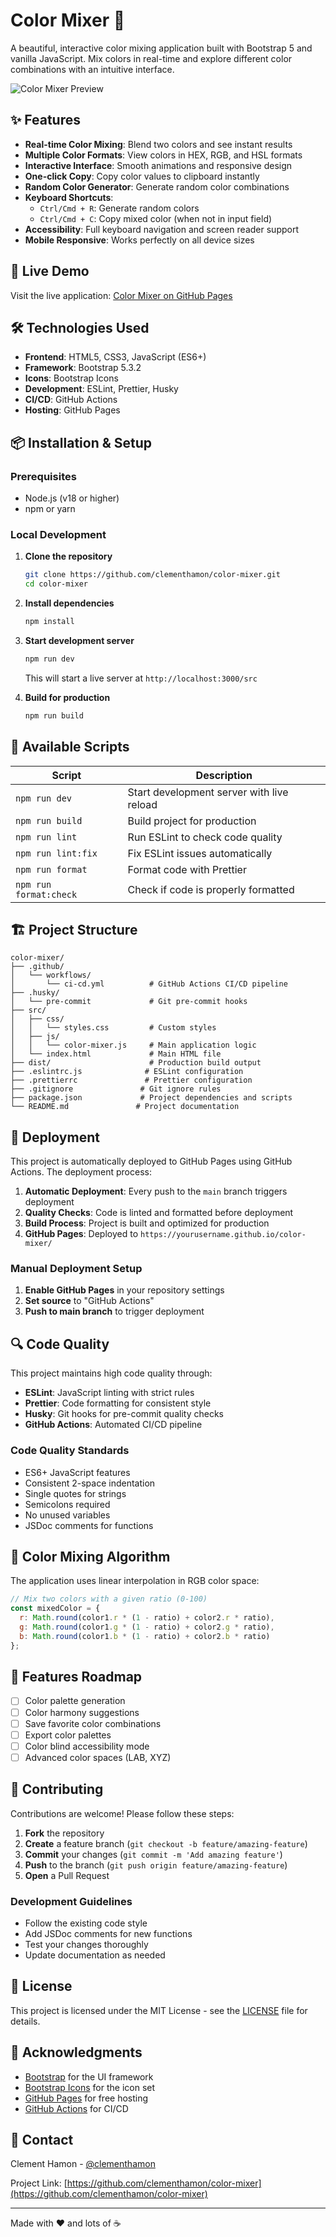 # Color Mixer 🎨

A beautiful, interactive color mixing application built with Bootstrap 5 and vanilla JavaScript. Mix colors in real-time and explore different color combinations with an intuitive interface.

![Color Mixer Preview](https://via.placeholder.com/800x400/667eea/ffffff?text=Color+Mixer+Preview)

## ✨ Features

- **Real-time Color Mixing**: Blend two colors and see instant results
- **Multiple Color Formats**: View colors in HEX, RGB, and HSL formats
- **Interactive Interface**: Smooth animations and responsive design
- **One-click Copy**: Copy color values to clipboard instantly
- **Random Color Generator**: Generate random color combinations
- **Keyboard Shortcuts**: 
  - `Ctrl/Cmd + R`: Generate random colors
  - `Ctrl/Cmd + C`: Copy mixed color (when not in input field)
- **Accessibility**: Full keyboard navigation and screen reader support
- **Mobile Responsive**: Works perfectly on all device sizes

## 🚀 Live Demo

Visit the live application: [Color Mixer on GitHub Pages](https://clementhamon.github.io/color-mixer/)

## 🛠️ Technologies Used

- **Frontend**: HTML5, CSS3, JavaScript (ES6+)
- **Framework**: Bootstrap 5.3.2
- **Icons**: Bootstrap Icons
- **Development**: ESLint, Prettier, Husky
- **CI/CD**: GitHub Actions
- **Hosting**: GitHub Pages

## 📦 Installation & Setup

### Prerequisites

- Node.js (v18 or higher)
- npm or yarn

### Local Development

1. **Clone the repository**
   ```bash
   git clone https://github.com/clementhamon/color-mixer.git
   cd color-mixer
   ```

2. **Install dependencies**
   ```bash
   npm install
   ```

3. **Start development server**
   ```bash
   npm run dev
   ```
   This will start a live server at `http://localhost:3000/src`

4. **Build for production**
   ```bash
   npm run build
   ```

## 🔧 Available Scripts

| Script | Description |
|--------|-------------|
| `npm run dev` | Start development server with live reload |
| `npm run build` | Build project for production |
| `npm run lint` | Run ESLint to check code quality |
| `npm run lint:fix` | Fix ESLint issues automatically |
| `npm run format` | Format code with Prettier |
| `npm run format:check` | Check if code is properly formatted |

## 🏗️ Project Structure

```
color-mixer/
├── .github/
│   └── workflows/
│       └── ci-cd.yml          # GitHub Actions CI/CD pipeline
├── .husky/
│   └── pre-commit             # Git pre-commit hooks
├── src/
│   ├── css/
│   │   └── styles.css         # Custom styles
│   ├── js/
│   │   └── color-mixer.js     # Main application logic
│   └── index.html             # Main HTML file
├── dist/                      # Production build output
├── .eslintrc.js              # ESLint configuration
├── .prettierrc               # Prettier configuration
├── .gitignore               # Git ignore rules
├── package.json             # Project dependencies and scripts
└── README.md               # Project documentation
```

## 🚀 Deployment

This project is automatically deployed to GitHub Pages using GitHub Actions. The deployment process:

1. **Automatic Deployment**: Every push to the `main` branch triggers deployment
2. **Quality Checks**: Code is linted and formatted before deployment
3. **Build Process**: Project is built and optimized for production
4. **GitHub Pages**: Deployed to `https://yourusername.github.io/color-mixer/`

### Manual Deployment Setup

1. **Enable GitHub Pages** in your repository settings
2. **Set source** to "GitHub Actions"
3. **Push to main branch** to trigger deployment

## 🔍 Code Quality

This project maintains high code quality through:

- **ESLint**: JavaScript linting with strict rules
- **Prettier**: Code formatting for consistent style
- **Husky**: Git hooks for pre-commit quality checks
- **GitHub Actions**: Automated CI/CD pipeline

### Code Quality Standards

- ES6+ JavaScript features
- Consistent 2-space indentation
- Single quotes for strings
- Semicolons required
- No unused variables
- JSDoc comments for functions

## 🎨 Color Mixing Algorithm

The application uses linear interpolation in RGB color space:

```javascript
// Mix two colors with a given ratio (0-100)
const mixedColor = {
  r: Math.round(color1.r * (1 - ratio) + color2.r * ratio),
  g: Math.round(color1.g * (1 - ratio) + color2.g * ratio),
  b: Math.round(color1.b * (1 - ratio) + color2.b * ratio)
};
```

## 🌟 Features Roadmap

- [ ] Color palette generation
- [ ] Color harmony suggestions
- [ ] Save favorite color combinations
- [ ] Export color palettes
- [ ] Color blind accessibility mode
- [ ] Advanced color spaces (LAB, XYZ)

## 🤝 Contributing

Contributions are welcome! Please follow these steps:

1. **Fork** the repository
2. **Create** a feature branch (`git checkout -b feature/amazing-feature`)
3. **Commit** your changes (`git commit -m 'Add amazing feature'`)
4. **Push** to the branch (`git push origin feature/amazing-feature`)
5. **Open** a Pull Request

### Development Guidelines

- Follow the existing code style
- Add JSDoc comments for new functions
- Test your changes thoroughly
- Update documentation as needed

## 📝 License

This project is licensed under the MIT License - see the [LICENSE](LICENSE) file for details.

## 🙏 Acknowledgments

- [Bootstrap](https://getbootstrap.com/) for the UI framework
- [Bootstrap Icons](https://icons.getbootstrap.com/) for the icon set
- [GitHub Pages](https://pages.github.com/) for free hosting
- [GitHub Actions](https://github.com/features/actions) for CI/CD

## 📧 Contact

Clement Hamon - [@clementhamon](https://github.com/clementhamon)

Project Link: [https://github.com/clementhamon/color-mixer](https://github.com/clementhamon/color-mixer)

---

Made with ❤️ and lots of ☕
